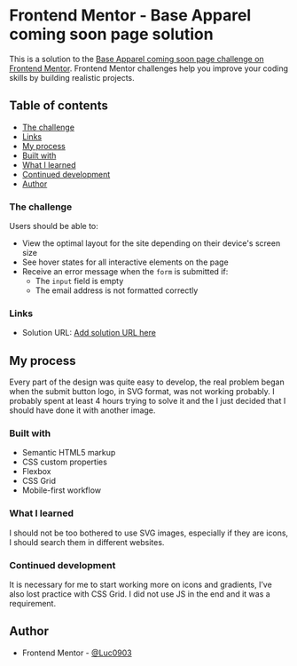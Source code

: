 ﻿# Frontend Mentor - Base Apparel coming soon page solution

This is a solution to the [Base Apparel coming soon page challenge on Frontend Mentor](https://www.frontendmentor.io/challenges/base-apparel-coming-soon-page-5d46b47f8db8a7063f9331a0). Frontend Mentor challenges help you improve your coding skills by building realistic projects. 

## Table of contents

  - [The challenge](#the-challenge)
  - [Links](#links)
  - [My process](#my-process)
  - [Built with](#built-with)
  - [What I learned](#what-i-learned)
  - [Continued development](#continued-development)
  - [Author](#author)

### The challenge

Users should be able to:

- View the optimal layout for the site depending on their device's screen size
- See hover states for all interactive elements on the page
- Receive an error message when the `form` is submitted if:
  - The `input` field is empty
  - The email address is not formatted correctly


### Links

- Solution URL: [Add solution URL here]( https://luc0903.github.io/Base-Apparel-Card/)


## My process 

Every part of the design was quite easy to develop, the real problem began when the submit button logo, in SVG format, was not working probably. I probably spent at least 4 hours trying to solve it and the I just decided that I should have done it with another image.


### Built with

- Semantic HTML5 markup
- CSS custom properties
- Flexbox
- CSS Grid
- Mobile-first workflow


### What I learned

I should not be too bothered to use SVG images, especially if they are icons, I should search them in different websites.


### Continued development

It is necessary for me to start working more on icons and gradients, I’ve also lost practice with CSS Grid. I did not use JS in the end and it was a requirement.



## Author

- Frontend Mentor - [@Luc0903](https://www.frontendmentor.io/profile/Luc0903)

